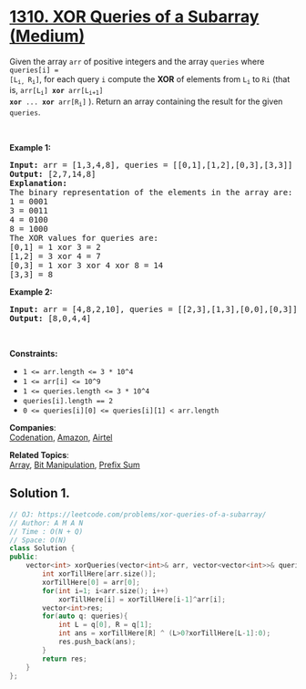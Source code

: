 # [1310. XOR Queries of a Subarray (Medium)](https://leetcode.com/problems/xor-queries-of-a-subarray/)

Given the array <code>arr</code> of positive integers and the array <code>queries</code> where <code>queries[i] = [L<sub>i,&nbsp;</sub>R<sub>i</sub>]</code>,&nbsp;for each query <code>i</code> compute the <strong>XOR</strong> of elements from <code>L<sub>i</sub></code> to <code>Ri</code> (that is, <code>arr[L<sub>i</sub>] <strong>xor</strong> arr[L<sub>i+1</sub>] <strong>xor</strong> ... <strong>xor</strong> arr[R<sub>i</sub>]</code> ). Return an array containing the result for the given <code>queries</code>.
<p>&nbsp;</p>
<p><strong>Example 1:</strong></p>

<pre><strong>Input:</strong> arr = [1,3,4,8], queries = [[0,1],[1,2],[0,3],[3,3]]
<strong>Output:</strong> [2,7,14,8] 
<strong>Explanation:</strong> 
The binary representation of the elements in the array are:
1 = 0001 
3 = 0011 
4 = 0100 
8 = 1000 
The XOR values for queries are:
[0,1] = 1 xor 3 = 2 
[1,2] = 3 xor 4 = 7 
[0,3] = 1 xor 3 xor 4 xor 8 = 14 
[3,3] = 8
</pre>

<p><strong>Example 2:</strong></p>

<pre><strong>Input:</strong> arr = [4,8,2,10], queries = [[2,3],[1,3],[0,0],[0,3]]
<strong>Output:</strong> [8,0,4,4]
</pre>

<p>&nbsp;</p>
<p><strong>Constraints:</strong></p>

<ul>
	<li><code>1 &lt;= arr.length &lt;= 3 *&nbsp;10^4</code></li>
	<li><code>1 &lt;= arr[i] &lt;= 10^9</code></li>
	<li><code>1 &lt;= queries.length &lt;= 3 * 10^4</code></li>
	<li><code>queries[i].length == 2</code></li>
	<li><code>0 &lt;= queries[i][0] &lt;= queries[i][1] &lt; arr.length</code></li>
</ul>

**Companies**:  
[Codenation](https://leetcode.com/company/codenation), [Amazon](https://leetcode.com/company/amazon), [Airtel](https://leetcode.com/company/airtel)

**Related Topics**:  
[Array](https://leetcode.com/tag/array/), [Bit Manipulation](https://leetcode.com/tag/bit-manipulation/), [Prefix Sum](https://leetcode.com/tag/prefix-sum/)

## Solution 1.

```cpp
// OJ: https://leetcode.com/problems/xor-queries-of-a-subarray/
// Author: A M A N
// Time : O(N + Q)
// Space: O(N)
class Solution {
public:
    vector<int> xorQueries(vector<int>& arr, vector<vector<int>>& queries) {
        int xorTillHere[arr.size()];
        xorTillHere[0] = arr[0];
        for(int i=1; i<arr.size(); i++)
            xorTillHere[i] = xorTillHere[i-1]^arr[i];
        vector<int>res;
        for(auto q: queries){
            int L = q[0], R = q[1];
            int ans = xorTillHere[R] ^ (L>0?xorTillHere[L-1]:0);
            res.push_back(ans);
        }
        return res;
    }
};
```